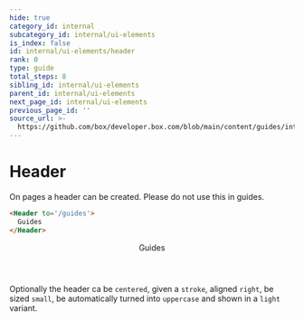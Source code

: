 ```yaml
---
hide: true
category_id: internal
subcategory_id: internal/ui-elements
is_index: false
id: internal/ui-elements/header
rank: 0
type: guide
total_steps: 8
sibling_id: internal/ui-elements
parent_id: internal/ui-elements
next_page_id: internal/ui-elements
previous_page_id: ''
source_url: >-
  https://github.com/box/developer.box.com/blob/main/content/guides/internal/ui-elements/header.md
---
```

<!-- does not need translation -->

# Header

On pages a header can be created. Please do not use this in guides.

```html
<Header to='/guides'>
  Guides
</Header>
```

<H>

<Header to='/guides' stroke centered uppercase>

Guides

</Header>

<H>

<Message>

Optionally the header ca be `centered`, given a `stroke`, aligned `right`, be
sized `small`, be automatically turned into `uppercase` and shown in a `light`
variant.

</Message>